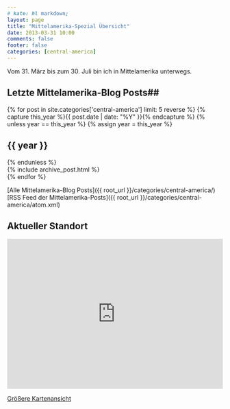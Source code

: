 ```yaml
---
# kate: hl markdown;
layout: page
title: "Mittelamerika-Spezial Übersicht"
date: 2013-03-31 10:00
comments: false
footer: false
categories: [central-america]
---
```


Vom 31. März bis zum 30. Juli bin ich in Mittelamerika unterwegs.

## Letzte Mittelamerika-Blog Posts##

<div id="blog-archives">
{% for post in site.categories['central-america'] limit: 5 reverse %}
{% capture this_year %}{{ post.date | date: "%Y" }}{% endcapture %}
{% unless year == this_year %}
  {% assign year = this_year %}
  <h2>{{ year }}</h2>
{% endunless %}
<article>
  {% include archive_post.html %}
</article>
{% endfor %}
</div>

[Alle Mittelamerika-Blog Posts]({{ root_url }}/categories/central-america/)   
[RSS Feed der Mittelamerika-Posts]({{ root_url }}/categories/central-america/atom.xml)

## Aktueller Standort

<iframe width="100%" height="350" frameborder="0" scrolling="no" marginheight="0" marginwidth="0" src="https://maps.google.de/maps?f=q&amp;source=s_q&amp;hl=de&amp;geocode=&amp;q=Boquete,+Chiriqu%C3%AD,+Panama&amp;aq=0&amp;oq=Boquete&amp;sll=25.790654,-80.130046&amp;sspn=0.722107,1.279907&amp;t=h&amp;ie=UTF8&amp;hq=&amp;hnear=Bajo+Boquete,+Chiriqu%C3%AD,+Panama&amp;z=7&amp;iwloc=A&amp;output=embed"></iframe>


[Größere Kartenansicht][map]

[map]: https://maps.google.de/maps?f=q&amp;source=embed&amp;hl=de&amp;geocode=&amp;q=Boquete,+Chiriqu%C3%AD,+Panama&amp;aq=0&amp;oq=Boquete&amp;sll=25.790654,-80.130046&amp;sspn=0.722107,1.279907&amp;t=h&amp;ie=UTF8&amp;hq=&amp;hnear=Bajo+Boquete,+Chiriqu%C3%AD,+Panama&amp;z=7&amp;iwloc=A